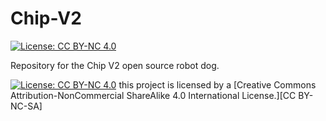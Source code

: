 # Chip-V2
[![License: CC BY-NC 4.0](https://img.shields.io/badge/License-CC%20BY--NC%204.0-lightgrey.svg)](https://creativecommons.org/licenses/by-nc/4.0/)

Repository for the Chip V2 open source robot dog.


[![License: CC BY-NC 4.0](https://licensebuttons.net/l/by-nc/4.0/80x15.png)](https://creativecommons.org/licenses/by-nc/4.0/) this project is licensed by a [Creative Commons Attribution-NonCommercial ShareAlike 4.0 International License.][CC BY-NC-SA]

